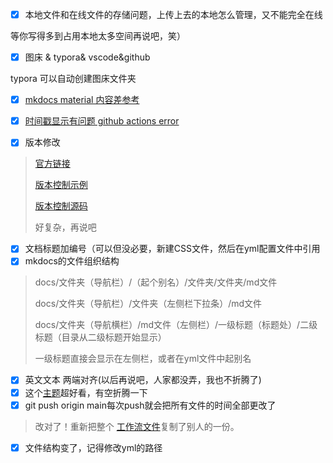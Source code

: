 - [x] 本地文件和在线文件的存储问题，上传上去的本地怎么管理，又不能完全在线

等你写得多到占用本地太多空间再说吧，笑）

- [x] 图床 & typora& vscode&github

typora 可以自动创建图床文件夹

- [x] [mkdocs material 内容差参考](https://squidfunk.github.io/mkdocs-material/reference/code-blocks/#highlighting-specific-lines-lines)
- [x] [时间戳显示有问题  github actions error](https://zhuanlan.zhihu.com/p/688321385)

- [x] 版本修改

> [官方链接](https://squidfunk.github.io/mkdocs-material/setup/setting-up-versioning/)
>
> [版本控制示例](https://mkdocs-material.github.io/example-versioning/latest/)
>
> [版本控制源码](https://github.com/mkdocs-material/example-versioning)
>
> 好复杂，再说吧

- [x] 文档标题加编号（可以但没必要，新建CSS文件，然后在yml配置文件中引用
- [x] mkdocs的文件组织结构

> docs/文件夹（导航栏）/（起个别名）/文件夹/文件夹/md文件
>
> docs/文件夹（导航栏）/文件夹（左侧栏下拉条）/md文件
>
> docs/文件夹（导航横栏）/md文件（左侧栏）/一级标题（标题处）/二级标题（目录从二级标题开始显示）
>
> 一级标题直接会显示在左侧栏，或者在yml文件中起别名

- [x] 英文文本 两端对齐(以后再说吧，人家都没弄，我也不折腾了)
- [x]  这个[主题](https://wcowin.work/)超好看，有空折腾一下
- [x]  git push origin main每次push就会把所有文件的时间全部更改了

> 改对了！重新把整个 [工作流文件](https://wcowin.work/Mkdocs-Wcowin/blog/websitebeauty/time/)复制了别人的一份。

- [x] 文件结构变了，记得修改yml的路径


